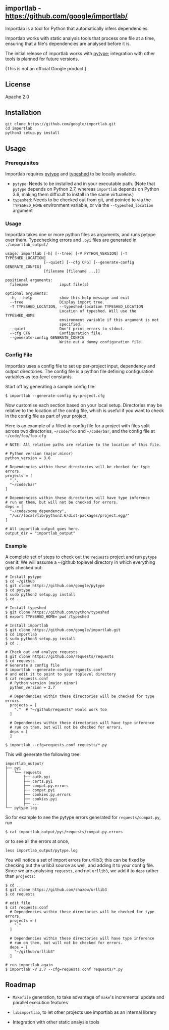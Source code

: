 ## importlab - https://github.com/google/importlab/

Importlab is a tool for Python that automatically infers dependencies.

Importlab works with static analysis tools that process one file at a time,
ensuring that a file's dependencies are analysed before it is.

The initial release of importlab works with
[pytype](https://github.com/google/pytype); integration with other tools is
planned for future versions.

(This is not an official Google product.)

## License
Apache 2.0

## Installation

```
git clone https://github.com/google/importlab.git
cd importlab
python3 setup.py install
```

## Usage

### Prerequisites
Importlab requires [pytype](https://github.com/google/pytype) and [typeshed](https://github.com/python/typeshed) to be locally available.

* `pytype`: Needs to be installed and in your executable path. (Note that
  `pytype` depends on Python 2.7, whereas `importlab` depends on Python 3.6,
  making them difficult to install in the same virtualenv.)
* `typeshed`: Needs to be checked out from git, and pointed to via
  the `TYPESHED_HOME` environment variable, or via the `--typeshed_location`
  argument

### Usage

Importlab takes one or more python files as arguments, and runs pytype over
them. Typechecking errors and `.pyi` files are generated in `./importlab_output/`

```
usage: importlab [-h] [--tree] [-V PYTHON_VERSION] [-T TYPESHED_LOCATION]
                 [--quiet] [--cfg CFG] [--generate-config GENERATE_CONFIG]
                 [filename [filename ...]]

positional arguments:
  filename              input file(s)

optional arguments:
  -h, --help            show this help message and exit
  --tree                Display import tree.
  -T TYPESHED_LOCATION, --typeshed-location TYPESHED_LOCATION
                        Location of typeshed. Will use the TYPESHED_HOME
                        environment variable if this argument is not
                        specified.
  --quiet               Don't print errors to stdout.
  --cfg CFG             Configuration file.
  --generate-config GENERATE_CONFIG
                        Write out a dummy configuration file.
```

### Config File

Importlab uses a config file to set up per-project input, dependency and output
directories. The config file is a python file defining configuration variables
as top-level constants.

Start off by generating a sample config file:
```
$ importlab --generate-config my-project.cfg
```

Now customise each section based on your local setup. Directories may be
relative to the location of the config file, which is useful if you want to
check in the config file as part of your project.

Here is an example of a filled-in config file for a project with files split
across two directories, `~/code/foo` and `~/code/bar`, and the config file at
`~/code/foo/foo.cfg`

```
# NOTE: All relative paths are relative to the location of this file.

# Python version (major.minor)
python_version = 3.6

# Dependencies within these directories will be checked for type errors.
projects = [
  ".",
  "~/code/bar"
]

# Dependencies within these directories will have type inference
# run on them, but will not be checked for errors.
deps = [
  "~/code/some_dependency",
  "/usr/local/lib/python3.6/dist-packages/project.egg/"
]

# All importlab output goes here.
output_dir = "importlab_output"
```

### Example

A complete set of steps to check out the `requests` project and run `pytype` over it. We will assume a ~/github toplevel directory in which everything gets checked out:

```
# Install pytype
$ cd ~/github
$ git clone https://github.com/google/pytype
$ cd pytype
$ sudo python2 setup.py install
$ cd ..

# Install typeshed
$ git clone https://github.com/python/typeshed
$ export TYPESHED_HOME=`pwd`/typeshed

# Install importlab
$ git clone https://github.com/google/importlab.git
$ cd importlab
$ sudo python3 setup.py install
$ cd ..

# Check out and analyze requests
$ git clone https://github.com/requests/requests
$ cd requests
# Generate a config file
$ importlab --generate-config requests.conf
# and edit it to point to your toplevel directory
$ cat requests.conf
  # Python version (major.minor)
  python_version = 2.7

  # Dependencies within these directories will be checked for type errors.
  projects = [
    "."  # "~/github/requests" would work too
  ]

  # Dependencies within these directories will have type inference
  # run on them, but will not be checked for errors.
  deps = [
  ]

$ importlab --cfg=requests.conf requests/*.py
```

This will generate the following tree:

```
importlab_output/
├── pyi
│   └── requests
│       ├── auth.pyi
│       ├── certs.pyi
│       ├── compat.py.errors
│       ├── compat.pyi
│       ├── cookies.py.errors
│       ├── cookies.pyi
│       ├── ...
└── pytype.log
```

So for example to see the pytype errors generated for `requests/compat.py`, run

```
$ cat importlab_output/pyi/requests/compat.py.errors
```

or to see all the errors at once,

```
less importlab_output/pytype.log
```

You will notice a set of import errors for urllib3; this can be fixed by
checking out the urllib3 source as well, and adding it to your config file.
Since we are analysing `requests`, and not `urllib3`, we add it to `deps` rather
than `projects`:

```
$ cd ..
$ git clone https://github.com/shazow/urllib3
$ cd requests

# edit file
$ cat requests.conf
  # Dependencies within these directories will be checked for type errors.
  projects = [
    "."
  ]

  # Dependencies within these directories will have type inference
  # run on them, but will not be checked for errors.
  deps = [
    "~/github/urllib3"
  ]

# run importlab again
$ importlab -V 2.7 --cfg=requests.conf requests/*.py
```

## Roadmap

* `Makefile` generation, to take advantage of `make`'s incremental update and
  parallel execution features

* `libimportlab`, to let other projects use importlab as an internal library

* Integration with other static analysis tools
